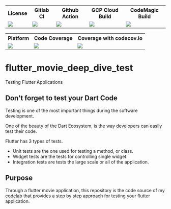 <table style="width:100%">
  
  <tr>
    <th>License</th>
    <th>Gitlab CI</th>
    <th>Github Action</th>
    <th>GCP Cloud Build</th>
    <th>CodeMagic Build</th>
  </tr>
  <tr>
    <td>
        <img src="https://img.shields.io/static/v1?label=License&message=MIT&color=blue"/>
    </td>
    <td>
        <a href="https://gitlab.com/bwnyasse/flutter-testing-tutorial/commits/master" target="_blank">
            <img src="https://gitlab.com/bwnyasse/flutter-testing-tutorial/badges/master/pipeline.svg"/>
        </a>
    </td>
    <td>
        <a href="https://github.com/bwnyasse/flutter-testing-tutorial/actions?query=workflow%3A%22Flutter+Testing+Tutorial+CI+On+push%22" target="_blank">
            <img src="https://github.com/bwnyasse/flutter-testing-tutorial/workflows/Flutter%20Testing%20Tutorial%20CI%20On%20push/badge.svg"/>
        </a>
    </td>
    <td>
        <a>
            <img src="https://storage.googleapis.com/model-zoo-260810-badges/builds/flutter-testing-tutorial/branches/master.svg"/>
        </a>
    </td>
    <td>
        <a href="https://codemagic.io/apps/5ec9416b261f343c0e2414b2/5ec9416b261f343c0e2414b1/latest_build">
            <img src="https://api.codemagic.io/apps/5ec9416b261f343c0e2414b2/5ec9416b261f343c0e2414b1/status_badge.svg"/>
        </a>
    </td>
  </tr>
</table>

<table style="width:100%">
  <tr>
    <th>Platform</th>
    <th>Code Coverage</th>
    <th>Coverage with codecov.io</th>
  </tr>
  <tr>
    <td>
        <img src="https://img.shields.io/static/v1?label=Flutter&message=ANDROID-IOS&color=informational?style=plastic&logo=flutter&logoColor=blue"/>
    </td>
    <td>
        <a href="https://codecov.io/gl/bwnyasse/flutter-testing-tutorial/tree/master/lib/src" target="_blank">
            <img src="https://gitlab.com/bwnyasse/flutter-testing-tutorial/badges/master/coverage.svg"/>
        </a>
    </td>
    <td>
        <a href="https://codecov.io/gl/bwnyasse/flutter-testing-tutorial" target="_blank">
            <img src="https://codecov.io/gl/bwnyasse/flutter-testing-tutorial/branch/master/graph/badge.svg"/>
        </a>
    </td>
  </tr>
</table>

# flutter_movie_deep_dive_test

Testing Flutter Applications

## Don't forget to test your Dart Code

Testing is one of the most important things during the software development.

One of the beauty of the Dart Ecosystem, is the way developers can easily test their code.

Flutter has 3 types of tests.

- Unit tests are the one used for testing a method, or class.
- Widget tests are the tests for controlling single widget.
- Integration tests are tests the large scale or all of the application.

## Purpose

Through a flutter movie application, this repository is the code source of my [codelab](https://codelabs-bwnyasse-net.web.app/flutter_testing_tutorial.html#0) that provides a step by step approach for testing your flutter application.

